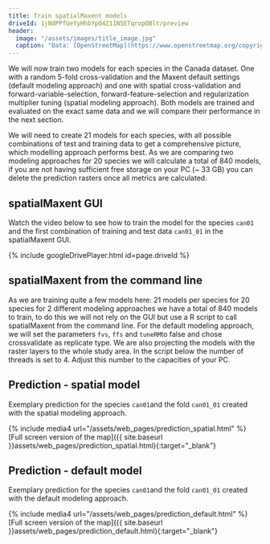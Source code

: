 ```yaml
---
title: Train spatialMaxent models
driveId: 1jNdPPfUeYyHhbYpO4Z11NSETqropOBlt/preview
header:
  image: "/assets/images/title_image.jpg"
  caption: "Data: [OpenStreetMap](https://www.openstreetmap.org/copyright) & [Elith et al. 2020](https://doi.org/10.17161/bi.v15i2.13384)"
---
```



We will now train two models for each species in the Canada dataset. One with a random 5-fold cross-validation and the Maxent default settings (default modeling approach) and one with spatial cross-validation and forward-variable-selection, forward-feature-selection and regularization multiplier tuning (spatial modeling approach). Both models are trained and evaluated on the exact same data and we will compare their performance in the next section. 

We will need to create 21 models for each species, with all possible combinations of test and training data to get a comprehensive picture, which modelling approach performs best. As we are comparing two modeling approaches for 20 species we will calculate a total of 840 models, if you are not having sufficient free storage on your PC (~ 33 GB) you can delete the prediction rasters once all metrics are calculated.

## spatialMaxent GUI
Watch the video below to see how to train the model for the species `can01` and the first combination of training and test data `can01_01` in the spatialMaxent GUI.

{% include googleDrivePlayer.html id=page.driveId %}

## spatialMaxent from the command line

As we are training quite a few models here: 21 models per species for 20 species for 2 different modeling approaches we have a total of 840 models to train, to do this we will not rely on the GUI but use a R script to call spatialMaxent from the command line. For the default modeling approach, we will set the parameters `fvs`, `ffs` and `tuneRM`to false and chose crossvalidate as replicate type. We are also projecting the models with the raster layers to the whole study area.  In the script below the number of threads is set to 4. Adjust this number to the capacities of your PC.


<script src="https://gist.github.com/Baldl/85da22ff487244423370834dd2b93a8a.js"></script>

## Prediction - spatial model
Exemplary prediction for the species `can01`and the fold `can01_01` created with the spatial modeling approach.

{% include media4 url="/assets/web_pages/prediction_spatial.html" %} [Full screen version of the map]({{ site.baseurl }}assets/web_pages/prediction_spatial.html){:target="_blank"}


## Prediction - default model
Exemplary prediction for the species `can01`and the fold `can01_01` created with the default modeling approach.

{% include media4 url="/assets/web_pages/prediction_default.html" %} [Full screen version of the map]({{ site.baseurl }}assets/web_pages/prediction_default.html){:target="_blank"}
